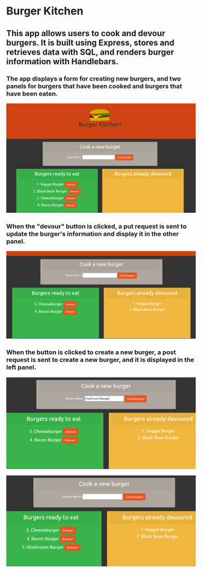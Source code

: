 # Burger Kitchen

## This app allows users to cook and devour burgers. It is built using Express, stores and retrieves data with SQL, and renders burger information with Handlebars.

### The app displays a form for creating new burgers, and two panels for burgers that have been cooked and burgers that have been eaten.

![README image 1](./public/assets/images/readme1.PNG)

### When the "devour" button is clicked, a put request is sent to update the burger's information and display it in the other panel.

![README image 1](./public/assets/images/readme2.PNG)

### When the button is clicked to create a new burger, a post request is sent to create a new burger, and it is displayed in the left panel.

![README image 1](./public/assets/images/readme3.PNG)

![README image 1](./public/assets/images/readme4.PNG)
